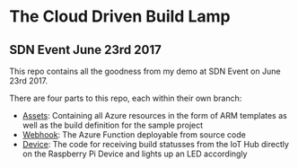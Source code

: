 # The Cloud Driven Build Lamp
## SDN Event June 23rd 2017

This repo contains all the goodness from my demo at SDN Event on June 23rd 2017.

There are four parts to this repo, each within their own branch:

- [Assets](/tree/assets): Containing all Azure resources in the form of ARM templates as well as the build definition for the sample project
- [Webhook](/tree/webhook): The Azure Function deployable from source code
- [Device](/tree/device): The code for receiving build statusses from the IoT Hub directly on the Raspberry Pi Device and lights up an LED accordingly

